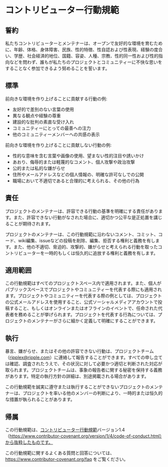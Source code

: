 # コントリビューター行動規範

## 誓約

私たちコントリビューターとメンテナーは、オープンで友好的な環境を育むために、年齢、体格、身体障害、民族、性的特徴、性自認および性表現、経験の度合い、学歴、社会経済的地位、国籍、容姿、人種、宗教、性的同一性および性的指向などを問わず、誰もが私たちのプロジェクトとコミュニティーに不快な思いをすることなく参加できるよう努めることを誓います。

## 標準

前向きな環境を作り上げることに貢献する行動の例:

* 友好的で差別のない言葉の使用
* 異なる観点や経験の尊重
* 建設的な批判の素直な受け入れ
* コミュニティーにとっての最善への注力
* 他のコミュニティーメンバーへの共感の表示

前向きな環境を作り上げることに貢献しない行動の例:

* 性的な意味を含む言葉や画像の使用、望まない性的注目や誘いかけ
* あおり、侮辱的または軽蔑的なコメント、個人攻撃や政治攻撃
* 公的または私的な嫌がらせ
* 住所やメールアドレスなどの個人情報の、明確な許可なしでの公開
* 職場において不適切であると合理的に考えられる、その他の行為

## 責任

プロジェクトのメンテナーは、許容できる行動の基準を明確にする責任があります。また、許容できない行動がなされた場合に、適切かつ公平な是正処置を講じることが期待されます。

プロジェクトのメンテナーは、この行動規範に沿わないコメント、コミット、コード、wiki編集、issueなどの投稿を削除、編集、拒否する権利と義務を有します。また、他の不適切、脅迫的、攻撃的、嫌がらせと考えられる行動を取ったコントリビューターを一時的もしくは恒久的に追放する権利と義務を有します。

## 適用範囲

この行動規範はすべてのプロジェクトスペース内で適用されます。また、個人がパブリックスペースでプロジェクトやコミュニティーを代表する際にも適用されます。プロジェクトやコミュニティーを代表する際の例としては、プロジェクトの公式メールアドレスを使用すること、公式ソーシャルメディアアカウントで投稿すること、もしくはオンラインまたはオフラインのイベントで、任命された代表者を務めることが挙げられます。プロジェクトを代表する行為については、プロジェクトのメンテナーがさらに細かく定義して明確にすることができます。

## 執行

暴言、嫌がらせ、またはその他の許容できない行動は、プロジェクトチーム（<ripplex@ripple.com>）に連絡して報告することができます。すべての申し立ては確認、調査されたうえで、その状況に対して必要かつ適切と判断された対応が取られます。プロジェクトチームは、事象の報告者に関する秘密を保持する義務があります。特定の執行方針の詳細は、別途掲載される場合があります。

この行動規範を誠実に遵守または執行することができないプロジェクトのメンテナーは、プロジェクトを率いる他のメンバーの判断により、一時的または恒久的な措置が執られることがあります。

## 帰属

この行動規範は、[コントリビューター行動規範][ホームページ]バージョン1.4（https://www.contributor-covenant.org/version/1/4/code-of-conduct.html）から抜粋したものです。

[ホームページ]: https://www.contributor-covenant.org
この行動規範に関するよくある質問と回答については、https://www.contributor-covenant.org/faq をご覧ください。
